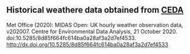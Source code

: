 ## Historical weathere data obtained from [CEDA](ceda.ac.uk)

Met Office (2020): MIDAS Open: UK hourly weather observation data, v202007. Centre for Environmental Data Analysis, 21 October 2020. doi:10.5285/8d85f664fc614ba0a28af3a2d7ef4533. http://dx.doi.org/10.5285/8d85f664fc614ba0a28af3a2d7ef4533